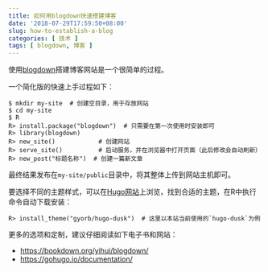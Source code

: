 ```yaml
---
title: 如何用blogdown快速搭建博客
date: '2018-07-29T17:59:50+08:00'
slug: how-to-establish-a-blog
categories: [ 技术 ]
tags: [ blogdown, 博客 ]
---
```


使用[blogdown](https://bookdown.org/yihui/blogdown/)搭建博客网站是一个很简单的过程。

一个简化版的快速上手过程如下：

    $ mkdir my-site  # 创建空目录，用于存放网站
    $ cd my-site
    $ R
    R> install.package("blogdown")  # 只需要在第一次使用时安装即可
    R> library(blogdown)
    R> new_site()            # 创建网站
    R> serve_site()          # 启动服务，并在浏览器中打开页面（此后修改会自动刷新）
    R> new_post("标题名称")  # 创建一篇新文章

最终结果发布在`my-site/public`目录中，将其整体上传到网站主机即可。

要选择不同的主题样式，可以在[Hugo网站](https://themes.gohugo.io/)上浏览，找到合适的主题，在R中执行命令自动下载安装：

    R> install_theme("gyorb/hugo-dusk")  # 这里以本站当前使用的`hugo-dusk`为例

更多的选项和定制，建议仔细阅读如下电子书和网站：

* https://bookdown.org/yihui/blogdown/
* https://gohugo.io/documentation/
